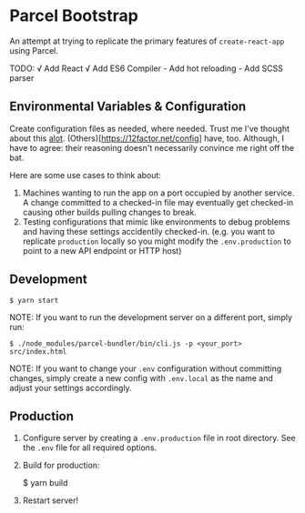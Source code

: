 # Parcel Bootstrap
An attempt at trying to replicate the primary features of `create-react-app`
using Parcel.

TODO:
	√ Add React
	√ Add ES6 Compiler
	- Add hot reloading
	- Add SCSS parser

## Environmental Variables & Configuration

Create configuration files as needed, where needed. Trust me I've thought about this [alot](http://knowyourmeme.com/memes/the-alot). (Others)[https://12factor.net/config] have, too. Although, I have to agree: their reasoning doesn't necessarily convince me right off the bat.

Here are some use cases to think about:

1. Machines wanting to run the app on a port occupied by another service. A change committed to a checked-in file may eventually get checked-in causing other builds pulling changes to break.
2. Testing configurations that mimic like environments to debug problems and having these settings accidentily checked-in. (e.g. you want to replicate `production` locally so you might modify the `.env.production` to point to a new API endpoint or HTTP host)


## Development

	$ yarn start

NOTE: If you want to run the development server on a different port, simply run:
	
	$ ./node_modules/parcel-bundler/bin/cli.js -p <your_port> src/index.html

NOTE: If you want to change your `.env` configuration without committing changes, simply create a new config with `.env.local` as the name and adjust your settings accordingly.


## Production

1. Configure server by creating a `.env.production` file in root directory. See
the `.env` file for all required options.

2. Build for production:

	$ yarn build

3. Restart server!

